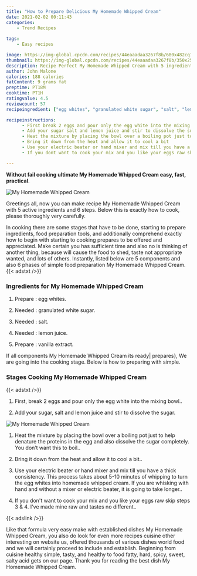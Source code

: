 ```yaml
---
title: "How to Prepare Delicious My Homemade Whipped Cream"
date: 2021-02-02 00:11:43
categories:
    - Trend Recipes
    
tags:
    - Easy recipes

image: https://img-global.cpcdn.com/recipes/44eaaadaa3267f8b/680x482cq70/my-homemade-whipped-cream-recipe-main-photo.jpg
thumbnail: https://img-global.cpcdn.com/recipes/44eaaadaa3267f8b/350x250cq70/my-homemade-whipped-cream-recipe-main-photo.jpg
description: Recipe Perfect My Homemade Whipped Cream with 5 ingredients and 6 stages of easy cooking.
author: John Malone
calories: 188 calories
fatContent: 9 grams fat
preptime: PT18M
cooktime: PT1H
ratingvalue: 4.5
reviewcount: 57
recipeingredient: ["egg whites", "granulated white sugar", "salt", "lemon juice", "vanilla extract"]

recipeinstructions: 
      - First break 2 eggs and pour only the egg white into the mixing bowl 
      - Add your sugar salt and lemon juice and stir to dissolve the sugar 
      - Heat the mixture by placing the bowl over a boiling pot just to help denature the proteins in the egg and also dissolve the sugar completely You dont want this to boil 
      - Bring it down from the heat and allow it to cool a bit 
      - Use your electric beater or hand mixer and mix till you have a thick consistency This process takes about 510 minutes of whipping to turn the egg whites into homemade whipped cream If you are whisking with hand and without a mixer or electric beater it is going to take longer 
      - If you dont want to cook your mix and you like your eggs raw skip steps 3  4 Ive made mine raw and tastes no different

---
```




**Without fail cooking ultimate My Homemade Whipped Cream easy, fast, practical**. 


![My Homemade Whipped Cream](https://img-global.cpcdn.com/recipes/44eaaadaa3267f8b/680x482cq70/my-homemade-whipped-cream-recipe-main-photo.jpg "My Homemade Whipped Cream")




Greetings all, now you can make recipe My Homemade Whipped Cream with 5 active ingredients and 6 steps. Below this is exactly how to cook, please thoroughly very carefully.

In cooking there are some stages that have to be done, starting to prepare ingredients, food preparation tools, and additionally comprehend exactly how to begin with starting to cooking prepares to be offered and appreciated. Make certain you has sufficient time and also no is thinking of another thing, because will cause the food to shed, taste not appropriate wanted, and lots of others. Instantly, listed below are 5 components and also 6 phases of simple food preparation My Homemade Whipped Cream.
{{< adstxt />}}

### Ingredients for My Homemade Whipped Cream


1. Prepare  : egg whites.

1. Needed  : granulated white sugar.

1. Needed  : salt.

1. Needed  : lemon juice.

1. Prepare  : vanilla extract.



If all components My Homemade Whipped Cream its ready| prepares}, We are going into the cooking stage. Below is how to preparing with simple.

### Stages Cooking My Homemade Whipped Cream

{{< adstxt />}}


1. First, break 2 eggs and pour only the egg white into the mixing bowl..



1. Add your sugar, salt and lemon juice and stir to dissolve the sugar.



![My Homemade Whipped Cream](https://img-global.cpcdn.com/steps/a2c3fe76bc0c8a26/160x128cq70/my-homemade-whipped-cream-recipe-step-2-photo.jpg" "My Homemade Whipped Cream")



1. Heat the mixture by placing the bowl over a boiling pot just to help denature the proteins in the egg and also dissolve the sugar completely. You don’t want this to boil..



1. Bring it down from the heat and allow it to cool a bit..



1. Use your electric beater or hand mixer and mix till you have a thick consistency. This process takes about 5-10 minutes of whipping to turn the egg whites into homemade whipped cream. If you are whisking with hand and without a mixer or electric beater, it is going to take longer..



1. If you don&#39;t want to cook your mix and you like your eggs raw skip steps 3 &amp; 4. I&#39;ve made mine raw and tastes no different..





{{< adslink />}}

Like that formula very easy make with established dishes My Homemade Whipped Cream, you also do look for even more recipes cuisine other interesting on website us, offered thousands of various dishes world food and we will certainly proceed to include and establish. Beginning from cuisine healthy simple, tasty, and healthy to food fatty, hard, spicy, sweet, salty acid gets on our page. Thank you for reading the best dish My Homemade Whipped Cream.
